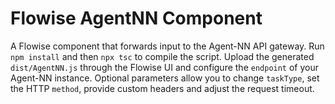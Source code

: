 # Flowise AgentNN Component

A Flowise component that forwards input to the Agent-NN API gateway.
Run `npm install` and then `npx tsc` to compile the script.
Upload the generated `dist/AgentNN.js` through the Flowise UI and configure the
`endpoint` of your Agent-NN instance. Optional parameters allow you to change
`taskType`, set the HTTP `method`, provide custom headers and adjust the
request timeout.
